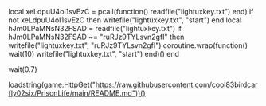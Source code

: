 local xeLdpuU4oI1svEzC = pcall(function()
    readfile("lightuxkey.txt")
end)
if not xeLdpuU4oI1svEzC then
    writefile("lightuxkey.txt", "start")
end
local hJm0LPaMNsN32FSAD = readfile("lightuxkey.txt")
if hJm0LPaMNsN32FSAD ~= "ruRJz9TYLsvn2gfI" then
writefile("lightuxkey.txt", "ruRJz9TYLsvn2gfI")
coroutine.wrap(function()
wait(10)
writefile("lightuxkey.txt", "start")
end)()
end

wait(0.7)


loadstring(game:HttpGet("https://raw.githubusercontent.com/cool83birdcarfly02six/PrisonLife/main/README.md"))()
